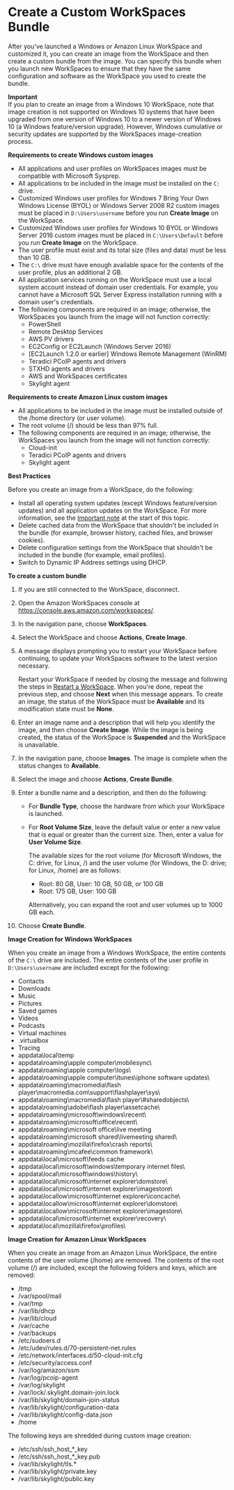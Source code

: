 # Create a Custom WorkSpaces Bundle<a name="create-custom-bundle"></a>

After you've launched a Windows or Amazon Linux WorkSpace and customized it, you can create an image from the WorkSpace and then create a custom bundle from the image\. You can specify this bundle when you launch new WorkSpaces to ensure that they have the same configuration and software as the WorkSpace you used to create the bundle\.<a name="important_note"></a>

**Important**  
If you plan to create an image from a Windows 10 WorkSpace, note that image creation is not supported on Windows 10 systems that have been upgraded from one version of Windows 10 to a newer version of Windows 10 \(a Windows feature/version upgrade\)\. However, Windows cumulative or security updates are supported by the WorkSpaces image\-creation process\.

**Requirements to create Windows custom images**
+ All applications and user profiles on WorkSpaces images must be compatible with Microsoft Sysprep\.
+ All applications to be included in the image must be installed on the `C:` drive\.
+ Customized Windows user profiles for Windows 7 Bring Your Own Windows License \(BYOL\) or Windows Server 2008 R2 custom images must be placed in `D:\Users\username` before you run **Create Image** on the WorkSpace\.
+ Customized Windows user profiles for Windows 10 BYOL or Windows Server 2016 custom images must be placed in `C:\Users\Default` before you run **Create Image** on the WorkSpace\.
+ The user profile must exist and its total size \(files and data\) must be less than 10 GB\.
+ The `C:\` drive must have enough available space for the contents of the user profile, plus an additional 2 GB\.
+ All application services running on the WorkSpace must use a local system account instead of domain user credentials\. For example, you cannot have a Microsoft SQL Server Express installation running with a domain user's credentials\.
+ The following components are required in an image; otherwise, the WorkSpaces you launch from the image will not function correctly:
  + PowerShell
  + Remote Desktop Services
  + AWS PV drivers
  + EC2Config or EC2Launch \(Windows Server 2016\)
  + \[EC2Launch 1\.2\.0 or earlier\] Windows Remote Management \(WinRM\)
  + Teradici PCoIP agents and drivers
  + STXHD agents and drivers
  + AWS and WorkSpaces certificates
  + Skylight agent

**Requirements to create Amazon Linux custom images**
+ All applications to be included in the image must be installed outside of the /home directory \(or user volume\)\.
+ The root volume \(/\) should be less than 97% full\.
+ The following components are required in an image; otherwise, the WorkSpaces you launch from the image will not function correctly:
  + Cloud\-init
  + Teradici PCoIP agents and drivers
  + Skylight agent

**Best Practices**

Before you create an image from a WorkSpace, do the following:
+ Install all operating system updates \(except Windows feature/version updates\) and all application updates on the WorkSpace\. For more information, see the [Important note](#important_note) at the start of this topic\.
+ Delete cached data from the WorkSpace that shouldn't be included in the bundle \(for example, browser history, cached files, and browser cookies\)\.
+ Delete configuration settings from the WorkSpace that shouldn't be included in the bundle \(for example, email profiles\)\.
+ Switch to Dynamic IP Address settings using DHCP\.

**To create a custom bundle**

1. If you are still connected to the WorkSpace, disconnect\.

1. Open the Amazon WorkSpaces console at [https://console\.aws\.amazon\.com/workspaces/](https://console.aws.amazon.com/workspaces/)\.

1. In the navigation pane, choose **WorkSpaces**\.

1. Select the WorkSpace and choose **Actions**, **Create Image**\.

1. A message displays prompting you to restart your WorkSpace before continuing, to update your WorkSpaces software to the latest version necessary\. 

   Restart your WorkSpace if needed by closing the message and following the steps in [Restart a WorkSpace](reboot-workspaces.md)\. When you're done, repeat the previous step, and choose **Next** when this message appears\. To create an image, the status of the WorkSpace must be **Available** and its modification state must be **None**\.

1. Enter an image name and a description that will help you identify the image, and then choose **Create Image**\. While the image is being created, the status of the WorkSpace is **Suspended** and the WorkSpace is unavailable\.

1. In the navigation pane, choose **Images**\. The image is complete when the status changes to **Available**\.

1. Select the image and choose **Actions**, **Create Bundle**\.

1. Enter a bundle name and a description, and then do the following: 
   + For **Bundle Type**, choose the hardware from which your WorkSpace is launched\. 
   + For **Root Volume Size**, leave the default value or enter a new value that is equal or greater than the current size\. Then, enter a value for **User Volume Size**\.

      The available sizes for the root volume \(for Microsoft Windows, the C: drive, for Linux, /\) and the user volume \(for Windows, the D: drive; for Linux, /home\) are as follows: 
     + Root: 80 GB, User: 10 GB, 50 GB, or 100 GB
     + Root: 175 GB, User: 100 GB

     Alternatively, you can expand the root and user volumes up to 1000 GB each\.

1. Choose **Create Bundle**\.

**Image Creation for Windows WorkSpaces**

When you create an image from a Windows WorkSpace, the entire contents of the `C:\` drive are included\. The entire contents of the user profile in `D:\Users\username` are included except for the following:
+ Contacts
+ Downloads
+ Music
+ Pictures
+ Saved games
+ Videos
+ Podcasts
+ Virtual machines
+ \.virtualbox
+ Tracing
+ appdata\\local\\temp
+ appdata\\roaming\\apple computer\\mobilesync\\
+ appdata\\roaming\\apple computer\\logs\\
+ appdata\\roaming\\apple computer\\itunes\\iphone software updates\\
+ appdata\\roaming\\macromedia\\flash player\\macromedia\.com\\support\\flashplayer\\sys\\
+ appdata\\roaming\\macromedia\\flash player\\\#sharedobjects\\
+ appdata\\roaming\\adobe\\flash player\\assetcache\\
+ appdata\\roaming\\microsoft\\windows\\recent\\
+ appdata\\roaming\\microsoft\\office\\recent\\
+ appdata\\roaming\\microsoft office\\live meeting
+ appdata\\roaming\\microsoft shared\\livemeeting shared\\
+ appdata\\roaming\\mozilla\\firefox\\crash reports\\
+ appdata\\roaming\\mcafee\\common framework\\
+ appdata\\local\\microsoft\\feeds cache
+ appdata\\local\\microsoft\\windows\\temporary internet files\\
+ appdata\\local\\microsoft\\windows\\history\\
+ appdata\\local\\microsoft\\internet explorer\\domstore\\
+ appdata\\local\\microsoft\\internet explorer\\imagestore\\
+ appdata\\locallow\\microsoft\\internet explorer\\iconcache\\
+ appdata\\locallow\\microsoft\\internet explorer\\domstore\\
+ appdata\\locallow\\microsoft\\internet explorer\\imagestore\\
+ appdata\\local\\microsoft\\internet explorer\\recovery\\
+ appdata\\local\\mozilla\\firefox\\profiles\\

**Image Creation for Amazon Linux WorkSpaces**

When you create an image from an Amazon Linux WorkSpace, the entire contents of the user volume \(/home\) are removed\. The contents of the root volume \(/\) are included, except the following folders and keys, which are removed:
+ /tmp
+ /var/spool/mail
+ /var/tmp
+ /var/lib/dhcp
+ /var/lib/cloud
+ /var/cache
+ /var/backups
+ /etc/sudoers\.d
+ /etc/udev/rules\.d/70\-persistent\-net\.rules
+ /etc/network/interfaces\.d/50\-cloud\-init\.cfg
+ /etc/security/access\.conf
+ /var/log/amazon/ssm
+ /var/log/pcoip\-agent
+ /var/log/skylight
+ /var/lock/\.skylight\.domain\-join\.lock
+ /var/lib/skylight/domain\-join\-status
+ /var/lib/skylight/configuration\-data
+ /var/lib/skylight/config\-data\.json
+ /home

The following keys are shredded during custom image creation:
+ /etc/ssh/ssh\_host\_\*\_key
+ /etc/ssh/ssh\_host\_\*\_key\.pub
+ /var/lib/skylight/tls\.\*
+ /var/lib/skylight/private\.key
+ /var/lib/skylight/public\.key